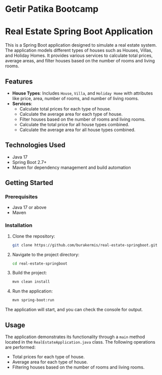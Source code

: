 # Getir Patika Bootcamp
# Real Estate Spring Boot Application

This is a Spring Boot application designed to simulate a real estate system. The application models different types of houses such as Houses, Villas, and Holiday Homes. It provides various services to calculate total prices, average areas, and filter houses based on the number of rooms and living rooms.

## Features

- **House Types**: Includes `House`, `Villa`, and `Holiday Home` with attributes like price, area, number of rooms, and number of living rooms.
- **Services**: 
  - Calculate total prices for each type of house.
  - Calculate the average area for each type of house.
  - Filter houses based on the number of rooms and living rooms.
  - Calculate the total price for all house types combined.
  - Calculate the average area for all house types combined.

## Technologies Used

- Java 17
- Spring Boot 2.7+
- Maven for dependency management and build automation

## Getting Started

### Prerequisites

- Java 17 or above
- Maven

### Installation

1. Clone the repository:
    ```bash
    git clone https://github.com/burakermis/real-estate-springboot.git
    ```
2. Navigate to the project directory:
    ```bash
    cd real-estate-springboot
    ```

3. Build the project:
    ```bash
    mvn clean install
    ```

4. Run the application:
    ```bash
    mvn spring-boot:run
    ```

The application will start, and you can check the console for output.

## Usage

The application demonstrates its functionality through a `main` method located in the `RealEstateApplication.java` class. The following operations are performed:

- Total prices for each type of house.
- Average area for each type of house.
- Filtering houses based on the number of rooms and living rooms.

